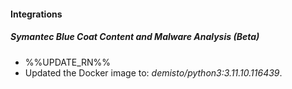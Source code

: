 
#### Integrations

##### Symantec Blue Coat Content and Malware Analysis (Beta)

- %%UPDATE_RN%%
- Updated the Docker image to: *demisto/python3:3.11.10.116439*.
